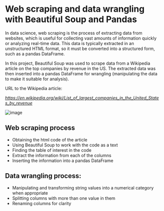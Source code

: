 # **Web scraping and data wrangling with Beautiful Soup and Pandas**
In data science, web scraping is the process of extracting data from websites, which is useful for collecting vast amounts of information quickly or analyzing real-time data. This data is typically extracted in an unstructured HTML format, so it must be converted into a structured form, such as a pandas DataFrame.

In this project, Beautiful Soup was used to scrape data from a Wikipedia article on the top companies by revenue in the US. The extracted data was then inserted into a pandas DataFrame for wrangling (manipulating the data to make it suitable for analysis).

URL to the Wikipedia article: 

*https://en.wikipedia.org/wiki/List_of_largest_companies_in_the_United_States_by_revenue*


![image](https://github.com/Daniel-De-la-Cruz-Vill/Web-scrapping-and-data-cleaning/assets/157164355/5b802497-5f5d-41b3-94f4-1674d82c7e81)

## Web scraping process
* Obtaining the html code of the article
* Using Beautiful Soup to work with the code as a text
* Finding the table of interest in the code
* Extract the information from each of the columns
* Inserting the information into a pandas DataFrame

## Data wrangling process:
* Manipulating and transforming string values into a numerical category when appropriate
* Splitting columns with more than one value in them
* Renaming columns for clarity
